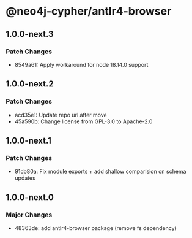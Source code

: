 # @neo4j-cypher/antlr4-browser

## 1.0.0-next.3

### Patch Changes

- 8549a61: Apply workaround for node 18.14.0 support

## 1.0.0-next.2

### Patch Changes

- acd35e1: Update repo url after move
- 45a590b: Change license from GPL-3.0 to Apache-2.0

## 1.0.0-next.1

### Patch Changes

- 91cb80a: Fix module exports + add shallow comparision on schema updates

## 1.0.0-next.0

### Major Changes

- 48363de: add antlr4-browser package (remove fs dependency)
